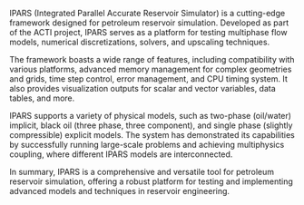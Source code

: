 IPARS (Integrated Parallel Accurate Reservoir Simulator) is a cutting-edge framework designed for petroleum reservoir simulation. Developed as part of the ACTI project, IPARS serves as a platform for testing multiphase flow models, numerical discretizations, solvers, and upscaling techniques.

The framework boasts a wide range of features, including compatibility with various platforms, advanced memory management for complex geometries and grids, time step control, error management, and CPU timing system. It also provides visualization outputs for scalar and vector variables, data tables, and more.

IPARS supports a variety of physical models, such as two-phase (oil/water) implicit, black oil (three phase, three component), and single phase (slightly compressible) explicit models. The system has demonstrated its capabilities by successfully running large-scale problems and achieving multiphysics coupling, where different IPARS models are interconnected.

In summary, IPARS is a comprehensive and versatile tool for petroleum reservoir simulation, offering a robust platform for testing and implementing advanced models and techniques in reservoir engineering.
